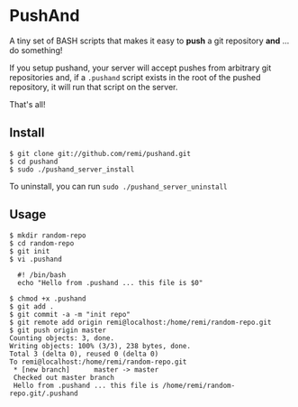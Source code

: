 PushAnd
=======

A tiny set of BASH scripts that makes it easy to **push** a git repository **and** ... do something!

If you setup pushand, your server will accept pushes from arbitrary git repositories and, if a `.pushand` script exists in the root of the pushed repository, it will run that script on the server.

That's all!

Install
-------

    $ git clone git://github.com/remi/pushand.git
    $ cd pushand
    $ sudo ./pushand_server_install

To uninstall, you can run `sudo ./pushand_server_uninstall`

Usage
-----

    $ mkdir random-repo
    $ cd random-repo
    $ git init
    $ vi .pushand

      #! /bin/bash
      echo "Hello from .pushand ... this file is $0"

    $ chmod +x .pushand
    $ git add .
    $ git commit -a -m "init repo"
    $ git remote add origin remi@localhost:/home/remi/random-repo.git
    $ git push origin master
    Counting objects: 3, done.
    Writing objects: 100% (3/3), 238 bytes, done.
    Total 3 (delta 0), reused 0 (delta 0)
    To remi@localhost:/home/remi/random-repo.git
     * [new branch]      master -> master
     Checked out master branch
     Hello from .pushand ... this file is /home/remi/random-repo.git/.pushand
